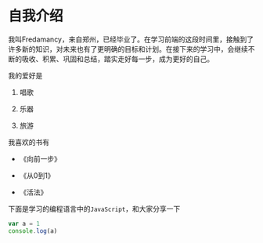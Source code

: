 # 自我介绍

我叫Fredamancy，来自郑州，已经毕业了。在学习前端的这段时间里，接触到了许多新的知识，对未来也有了更明确的目标和计划。在接下来的学习中，会继续不断的吸收、积累、巩固和总结，踏实走好每一步，成为更好的自己。

我的爱好是

1. 唱歌

2. 乐器

3. 旅游

我喜欢的书有

* 《向前一步》

* 《从0到1》

* 《活法》

下面是学习的编程语言中的`JavaScript`，和大家分享一下

```javascript
var a = 1
console.log(a)
```
